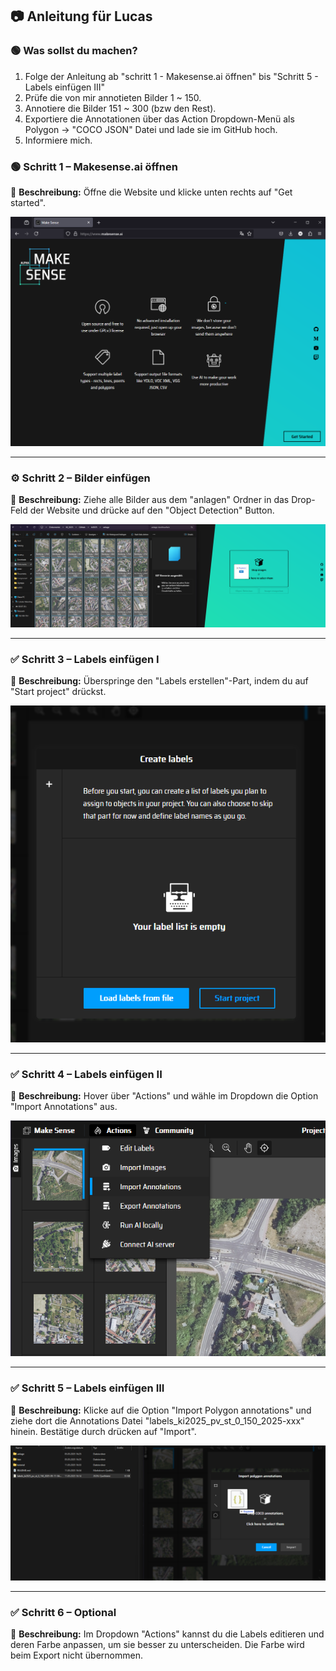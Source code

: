 ## 📷 Anleitung für Lucas

### 🟢 Was sollst du machen?
1. Folge der Anleitung ab "schritt 1 - Makesense.ai öffnen" bis "Schritt 5 - Labels einfügen III"
2. Prüfe die von mir annotieten Bilder 1 ~ 150.
3. Annotiere die Bilder 151 ~ 300 (bzw den Rest).
4. Exportiere die Annotationen über das Action Dropdown-Menü als Polygon -> "COCO JSON" Datei und lade sie im GitHub hoch.
5. Informiere mich.



### 🟢 Schritt 1 – Makesense.ai öffnen

📄 **Beschreibung:** Öffne die Website und klicke unten rechts auf "Get started".

![Projekt starten](./tutorial/start1.png)

---

### ⚙️ Schritt 2 – Bilder einfügen

📄 **Beschreibung:** Ziehe alle Bilder aus dem "anlagen" Ordner in das Drop-Feld der Website und drücke auf den "Object Detection" Button.

![Bilder einfügen](./tutorial/start2.png)

---

### ✅ Schritt 3 – Labels einfügen I

📄 **Beschreibung:** Überspringe den "Labels erstellen"-Part, indem du auf "Start project" drückst.

![Labels einfügen](./tutorial/start3.png)

---

### ✅ Schritt 4 – Labels einfügen II

📄 **Beschreibung:** Hover über "Actions" und wähle im Dropdown die Option "Import Annotations" aus.

![Labels einfügen](./tutorial/start4.png)

---

### ✅ Schritt 5 – Labels einfügen III

📄 **Beschreibung:** Klicke auf die Option "Import Polygon annotations" und ziehe dort die Annotations Datei "labels_ki2025_pv_st_0_150_2025-xxx" hinein. Bestätige durch drücken auf "Import".

![Labels einfügen](./tutorial/start5.png)

---

### ✅ Schritt 6 – Optional

📄 **Beschreibung:** Im Dropdown "Actions" kannst du die Labels editieren und deren Farbe anpassen, um sie besser zu unterscheiden. Die Farbe wird beim Export nicht übernommen.
